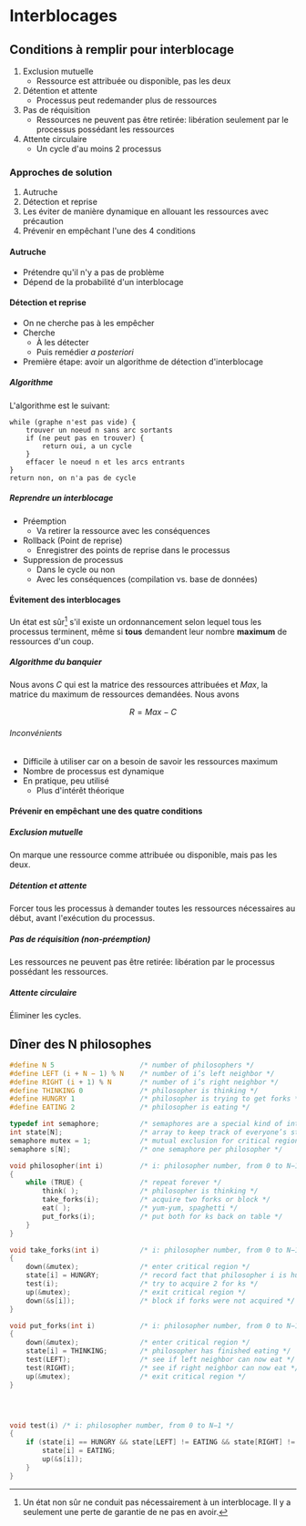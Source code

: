 # Interblocages

## Conditions à remplir pour interblocage

1. Exclusion mutuelle
    - Ressource est attribuée ou disponible, pas les deux
2. Détention et attente
    - Processus peut redemander plus de ressources
3. Pas de réquisition
    - Ressources ne peuvent pas être retirée: libération
    seulement par le processus possédant les ressources
4. Attente circulaire
    - Un cycle d'au moins 2 processus

### Approches de solution

1. Autruche
2. Détection et reprise
3. Les éviter de manière dynamique en allouant les ressources avec
précaution
4. Prévenir en empêchant l'une des 4 conditions

#### Autruche

- Prétendre qu'il n'y a pas de problème
- Dépend de la probabilité d'un interblocage

#### Détection et reprise

- On ne cherche pas à les empêcher
- Cherche
    - À les détecter
    - Puis remédier *a posteriori*
- Première étape: avoir un algorithme de détection d'interblocage

##### Algorithme

L'algorithme est le suivant:

```
while (graphe n'est pas vide) {
    trouver un noeud n sans arc sortants
    if (ne peut pas en trouver) {
        return oui, a un cycle
    }
    effacer le noeud n et les arcs entrants
}
return non, on n'a pas de cycle
```

##### Reprendre un interblocage

- Préemption
    - Va retirer la ressource avec les conséquences
- Rollback (Point de reprise)
    - Enregistrer des points de reprise dans le processus
- Suppression de processus
    - Dans le cycle ou non
    - Avec les conséquences (compilation vs. base de données)

#### Évitement des interblocages

Un état est sûr[^1] s'il existe un ordonnancement selon lequel tous
les processus terminent, même si **tous** demandent leur nombre
**maximum** de ressources d'un coup.

[^1]: Un état non sûr ne conduit pas nécessairement à un interblocage.
      Il y a seulement une perte de garantie de ne pas en avoir.

##### Algorithme du banquier

Nous avons $C$ qui est la matrice des ressources attribuées et $Max$,
la matrice du maximum de ressources demandées. Nous avons 

$$
    R = Max - C
$$

###### Inconvénients

- Difficile à utiliser car on a besoin de savoir les ressources maximum
- Nombre de processus est dynamique
- En pratique, peu utilisé
    - Plus d'intérêt théorique

#### Prévenir en empêchant une des quatre conditions

##### Exclusion mutuelle

On marque une ressource comme attribuée ou disponible, mais
pas les deux.

##### Détention et attente

Forcer tous les processus à demander toutes les ressources
nécessaires au début, avant l'exécution du processus.

##### Pas de réquisition (non-préemption)

Les ressources ne peuvent pas être retirée: libération par
le processus possédant les ressources.

##### Attente circulaire

Éliminer les cycles.

## Dîner des N philosophes

```C
#define N 5                     /* number of philosophers */
#define LEFT (i + N − 1) % N    /* number of i’s left neighbor */
#define RIGHT (i + 1) % N       /* number of i’s right neighbor */
#define THINKING 0              /* philosopher is thinking */
#define HUNGRY 1                /* philosopher is trying to get forks */
#define EATING 2                /* philosopher is eating */

typedef int semaphore;          /* semaphores are a special kind of int */
int state[N];                   /* array to keep track of everyone’s state */
semaphore mutex = 1;            /* mutual exclusion for critical regions */
semaphore s[N];                 /* one semaphore per philosopher */

void philosopher(int i)         /* i: philosopher number, from 0 to N−1 */
{
    while (TRUE) {              /* repeat forever */
        think( );               /* philosopher is thinking */
        take_forks(i);          /* acquire two forks or block */
        eat( );                 /* yum-yum, spaghetti */
        put_forks(i);           /* put both for ks back on table */
    }
} 

void take_forks(int i)          /* i: philosopher number, from 0 to N−1 */
{
    down(&mutex);               /* enter critical region */
    state[i] = HUNGRY;          /* record fact that philosopher i is hungry */
    test(i);                    /* try to acquire 2 for ks */
    up(&mutex);                 /* exit critical region */
    down(&s[i]);                /* block if forks were not acquired */
} 

void put_forks(int i)           /* i: philosopher number, from 0 to N−1 */
{
    down(&mutex);               /* enter critical region */
    state[i] = THINKING;        /* philosopher has finished eating */
    test(LEFT);                 /* see if left neighbor can now eat */
    test(RIGHT);                /* see if right neighbor can now eat */
    up(&mutex);                 /* exit critical region */
}




void test(i) /* i: philosopher number, from 0 to N−1 */
{
    if (state[i] == HUNGRY && state[LEFT] != EATING && state[RIGHT] != EATING) {
        state[i] = EATING;
        up(&s[i]);
    }
}
```
